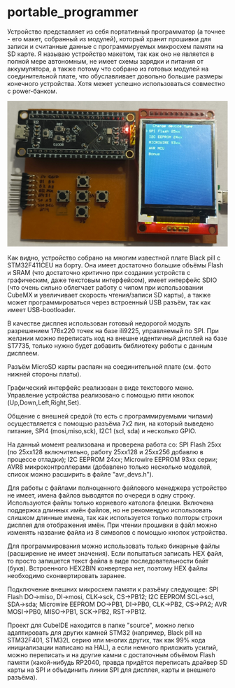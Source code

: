 # portable_programmer

Устройство представляет из себя портативный программатор (а точнее - его макет, собранный из модулей), который хранит прошивки для записи и считанные данные с программируемых микросхем памяти на SD карте.
Я называю устройство макетом, так как оно не является в полной мере автономным, не имеет схемы зарядки и питания от аккумулятора, а также потому что собрано из готовых модулей на соединительной плате, что обуславливает довольно большие размеры конечного устройства. Хотя межет успешно использоваться совместно с power-банком.

![view](https://github.com/AndrejChoo/portable_programmer/blob/main/hardware/Board_Up.jpg)

Как видно, устройство собрано на многим известной плате Black pill с STM32F411CEU на борту. Она имеет достаточно большие объёмы Flash и SRAM (что достаточно критично при создании устройств с графическим, даже текстовым интерфейсом), имеет интерфейс SDIO (что очень сильно облегчает работу с чипом при использовании CubeMX и увеличивает скорость чтения/записи SD карты), а также может программироваться через встроенный USB разъём, так как имеет USB-bootloader.

В качестве дисплея использован готовый недорогой модуль разрешением 176х220 точек на базе ili9225, управляемый по SPI. При желании можно переписать код на внешне идентичный дисплей на базе ST7735, только нужно будет добавить библиотеку работы с данным дисплеем.

Разъём MicroSD карты распаян на соединительной плате (см. фото нижней стороны платы).

Графический интерфейс реализован в виде текстового меню. Управление устройства реализовано с помощью пяти кнопок (Up,Down,Left,Right,Set). 

Общение с внешней средой (то есть с программируемыми чипами) осуществляется с помощью разъёма 7х2 пин, на который выведено питание, SPI4 (mosi,miso,sck), I2C1 (scl, sda) и несколько GPIO. 

На данный момент реализована и проверена работа со: SPI Flash 25хх (по 25хх128 включительно, работу 25хх128 и 25хх256 добавлю в процессе отладки); I2C EEPROM 24хх; Microwire EEPROM 93xx серии; AVR8 микроконтроллерами (добавлено только несколько моделей, список можно расширить в файле "avr_devs.h").

Для работы с файлами полноценного файлового менеджера устройство не имеет, имена файлов выводятся по очереди в одну строку. Используются файлы только корневого католога флешки. Включена поддержка длинных имён файлов, но не рекомендую использовать слишком длинные имена, так как используется только полторы строки дисплея для отображения имён.
При чтении прошивки в файл можно изменять название файла из 8 символов с помощью кнопок устройства.

Для программирования можно использовать только бинарные файлы (расширение не имеет значения). Если попытаться записать HEX файл, то просто запишется текст файла в виде последовательности байт (букв). Встроенного HEX2BIN конвертера нет, поэтому HEX файлы необходимо сконвертировать заранее.

Подключение внешних микросхем памяти к разъёму следующее: SPI Flash DO->miso, DI->mosi, CLK->sck, CS->PB12; I2C EEPROM SCL->scl, SDA->sda; Microwire EEPROM DO->PB1, DI->PB0, CLK->PB2, CS->PA2; AVR MOSI->PB0, MISO->PB1, SCK->PB2, RST->PB12.

Проект для CubeIDE находится в папке "source", можно легко адаптировать для других камней STM32 (например, Black pill на STM32F401, STM32L серию или многих других, так как 99% кода инициализации написано на HAL), а если немного приложить усилий, можно переписать и на другие камни с достаточным объёмом Flash памяти (какой-нибудь RP2040, правда придётся переписать драйвер SD карты на SPI и объединить линии SPI для дисплея, карты и внешнего разъёма).

